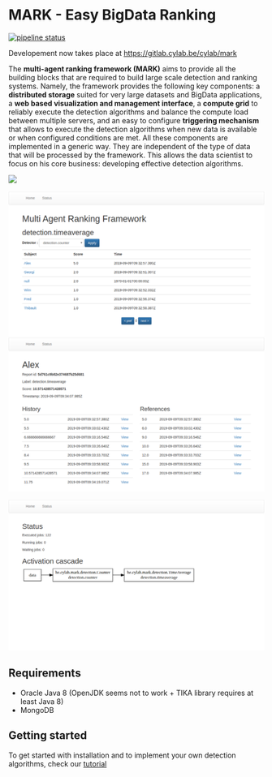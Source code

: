 # MARK - Easy BigData Ranking

[![pipeline status](https://gitlab.cylab.be/cylab/mark/badges/master/pipeline.svg)](https://gitlab.cylab.be/cylab/mark/commits/master)

Developement now takes place at https://gitlab.cylab.be/cylab/mark

The **multi-agent ranking framework (MARK)** aims to provide all the building blocks that are required to build large scale detection and ranking systems. Namely, the framework provides the following key components: a **distributed storage** suited for very large datasets and BigData applications, a **web based visualization and management interface**, a **compute grid** to reliably execute the detection algorithms and balance the compute load between multiple servers, and an easy to configure **triggering mechanism** that allows to execute the detection algorithms when new data is available or when configured conditions are met. All these components are implemented in a generic way. They are independent of the type of data that will be processed by the framework. This allows the data scientist to focus on his core business: developing effective detection algorithms.

![](./documentation/architecture.png)

![](./documentation/home.png)
![](./documentation/report.png)

![](./documentation/status.png)


## Requirements

* Oracle Java 8 (OpenJDK seems not to work + TIKA library requires at least Java 8)
* MongoDB

## Getting started

To get started with installation and to implement your own detection algorithms, check our [tutorial](./TUTORIAL.md)
